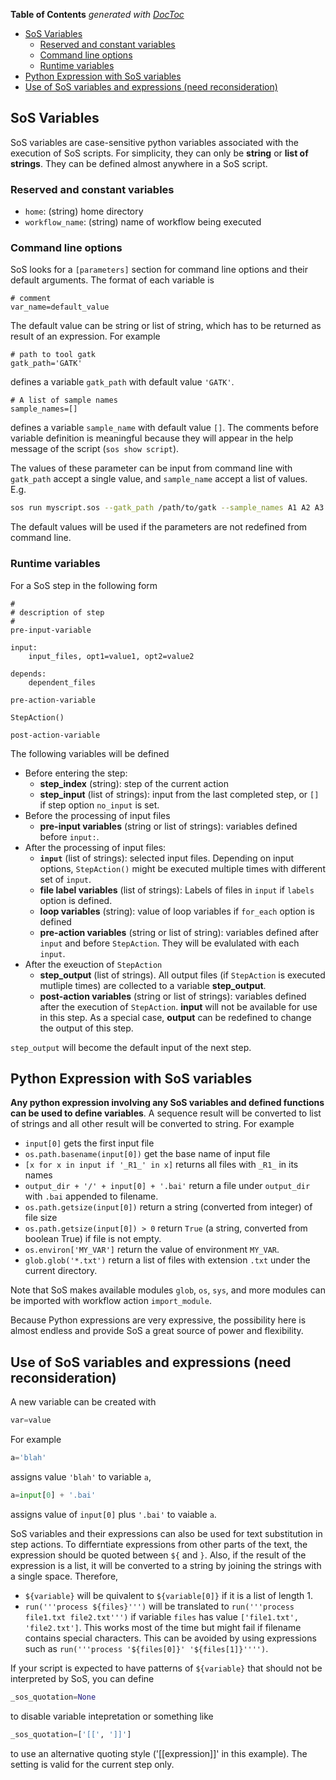 <!-- START doctoc generated TOC please keep comment here to allow auto update -->
<!-- DON'T EDIT THIS SECTION, INSTEAD RE-RUN doctoc TO UPDATE -->
**Table of Contents**  *generated with [DocToc](https://github.com/thlorenz/doctoc)*

- [SoS Variables](#sos-variables)
  - [Reserved and constant variables](#reserved-and-constant-variables)
  - [Command line options](#command-line-options)
  - [Runtime variables](#runtime-variables)
- [Python Expression with SoS variables](#python-expression-with-sos-variables)
- [Use of SoS variables and expressions (need reconsideration)](#use-of-sos-variables-and-expressions-need-reconsideration)

<!-- END doctoc generated TOC please keep comment here to allow auto update -->

## SoS Variables

SoS variables are case-sensitive python variables associated with the execution of SoS scripts. For simplicity,
they can only be **string** or **list of strings**. They can be defined almost anywhere in a SoS script.

### Reserved and constant variables

* `home`: (string) home directory
* `workflow_name`: (string) name of workflow being executed


### Command line options

SoS looks for a `[parameters]` section for command line options and their default arguments. The format of each variable is 
```
# comment
var_name=default_value
```

The default value can be string or list of string, which has to be returned as result of an expression. For example

```
# path to tool gatk
gatk_path='GATK'
```

defines a variable `gatk_path` with default value `'GATK'`. 

```
# A list of sample names
sample_names=[]
```

defines a variable `sample_name` with default value `[]`. The comments before variable definition is meaningful
because they will appear in the help message of the script (`sos show script`).

The values of these parameter can be input from command line with `gatk_path` accept a single value, and `sample_name` accept a list of values. E.g.

```bash
sos run myscript.sos --gatk_path /path/to/gatk --sample_names A1 A2 A3
```

The default values will be used if the parameters are not redefined from command line.

### Runtime variables

For a SoS step in the following form

```[workflow_step]
#
# description of step
#
pre-input-variable

input:
	input_files, opt1=value1, opt2=value2

depends:
    dependent_files

pre-action-variable

StepAction()

post-action-variable
```

The following variables will be defined

* Before entering the step:
  * **step_index** (string): step of the current action 
  * **step_input** (list of strings): input from the last completed step, or `[]` if step option `no_input` is set.
* Before the processing of input files
  * **pre-input variables** (string or list of strings): variables defined before `input:`.
* After the processing of input files:
  * **`input`** (list of strings): selected input files. Depending on input options, `StepAction()` might be executed multiple times with different set of `input`. 
  * **file label variables** (list of strings): Labels of files in `input` if `labels` option is defined.
  * **loop variables** (string): value of loop variables if `for_each` option is defined 
  * **pre-action variables** (string or list of string): variables defined after `input` and before `StepAction`. They will be evalulated with each `input`.
* After the exeuction of `StepAction`
  * **step_output** (list of strings). All output files (if `StepAction` is executed mutliple times) are collected to a variable **step_output**. 
  * **post-action variables** (string or list of strings): variables defined after the execution of `StepAction`. **input** will not be available for use in this step. As a special case, **output** can be redefined to change the output of this step.

`step_output` will become the default input of the next step.


## Python Expression with SoS variables

**Any python expression involving any SoS variables and defined functions can be used to define variables**.
A sequence result will be converted to list of strings and all other result will be converted to string. For example

* `input[0]` gets the first input file
* `os.path.basename(input[0])` get the base name of input file
* `[x for x in input if '_R1_' in x]` returns all files with `_R1_` in its names
* `output_dir + '/' + input[0] + '.bai'` return a file under `output_dir` with `.bai` appended to filename.
* `os.path.getsize(input[0])` return a string (converted from integer) of file size
* `os.path.getsize(input[0]) > 0` return `True` (a string, converted from boolean True) if file is not empty.
* `os.environ['MY_VAR']` return the value of environment `MY_VAR`.
* `glob.glob('*.txt')` return a list of files with extension `.txt` under the current directory.

Note that SoS makes available modules `glob`, `os`, `sys`, and more modules can be imported with workflow action `import_module`.

Because Python expressions are very expressive, the possibility here is almost endless and provide SoS a great source of power
and flexibility.

## Use of SoS variables and expressions (need reconsideration)

A new variable can be created with 

```python
var=value
```

For example
```python
a='blah'
```

assigns value `'blah'` to variable `a`,

```python
a=input[0] + '.bai'
```

assigns value of `input[0]` plus `'.bai'` to vaiable `a`.

SoS variables and their expressions can also be used for text substitution in step actions. To differntiate 
expressions from other parts of the text, the expression should be quoted between `${` and `}`. Also, if the 
result of the expression is a list, it will be converted to a string by joining the strings with a single space.
Therefore,

* `${variable}` will be quivalent to `${variable[0]}` if it is a list of length  1. 
* `run('''process ${files}''')` will be translated to `run('''process file1.txt file2.txt''')` if variable 
  `files` has value `['file1.txt', 'file2.txt']`. This works most of the time but might fail if filename contains
  special characters. This can be avoided by using expressions such as `run('''process '${files[0]}' '${files[1]}'''')`.


If your script is expected to have patterns of `${variable}` that should not be interpreted by SoS, you can
define

```python
_sos_quotation=None
```

to disable variable intepretation or something like

```python
_sos_quotation=['[[', ']]']
```

to use an alternative quoting style ('[[expression]]' in this example). The setting is valid
for the current step only.
